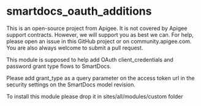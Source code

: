 # smartdocs_oauth_additions

This is an open-source project from Apigee. It is not covered by Apigee support
contracts. However, we will support you as best we can. For help, please open an
issue in this GitHub project or on community.apigee.com. You are also always
welcome to submit a pull request.


This module is supposed to help add OAuth client_credentials and password grant type flows to SmartDocs.

Please add grant_type as a query parameter on the access token url in the security settings on the SmartDocs model revision.


To install this module please drop it in sites/all/modules/custom folder
